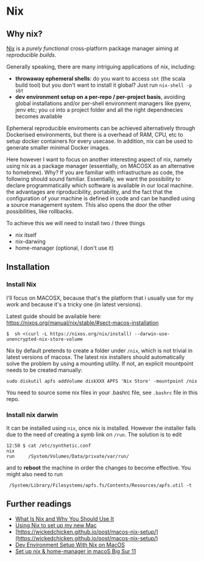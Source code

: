 # Nix

## Why nix?

[Nix](https://github.com/NixOS/nix) is a *purely functional* cross-platform package manager aiming at *reproducible builds*.

Generally speaking, there are many intriguing applications of nix, including: 
* **throwaway ephemeral shells**: do you want to access `sbt` (the scala build tool) but you don't want to install it global? Just run `nix-shell -p sbt` 
* **dev environment setup on a per-repo / per-project basis**, avoiding global installations and/or per-shell environment managers like pyenv, jenv etc; you `cd` into a project folder and all the right dependnecies becomes available

Ephemeral reproducible enviroments can be achieved alternatively through Dockerised environments, but there is a overhead of RAM, CPU, etc to setup docker containers for every usecase. 
In addition, nix can be used to generate smaller minimal Docker images. 

Here however I want to focus on another interesting aspect of nix, namely using nix as a package manager (essentially, on MACOSX as an alternative to homebrew). 
Why? 
If you are familiar with infrastructure as code, the following should sound familiar. 
Essentially, we want the possibility to declare programmatically which software is available in our local machine.
the advantages are riproducibility, portability, and the fact that the configuration of your machine is defined in code and can be handled using a source management system. 
This also opens the door the other possibilities, like rollbacks. 

To achieve this we will need to install two / three things 
* nix itself
* nix-darwing 
* home-manager (optional, I don't use it) 


## Installation 

### Install Nix

I'll focus on MACOSX, because that's the platform that i usually use for my work and because it's a tricky one (in latest versions). 

Latest guide should be available here: https://nixos.org/manual/nix/stable/#sect-macos-installation
```
$  sh <(curl -L https://nixos.org/nix/install) --darwin-use-unencrypted-nix-store-volume
```

Nix by default pretends to create a folder under `/nix`, which is not trivial in latest versions of macosx. The latest nix installers should automatically solve the problem by using a mounting utility. If not, an explicit mountpoint needs to be created manually: 
```
sudo diskutil apfs addVolume diskXXX APFS 'Nix Store' -mountpoint /nix
```

You need to source some nix files in your .bashrc file, see `.bashrc` file in this repo. 

### Install nix darwin

It can be installed using `nix`, once nix is installed. However the installer fails due to the need of creating a symb link on `/run`. 
The solution is to edit 
```
12:50 $ cat /etc/synthetic.conf
nix
run     /System/Volumes/Data/private/var/run/
```

and to **reboot** the machine in order the changes to become effective. You might also need to run 
```
 /System/Library/Filesystems/apfs.fs/Contents/Resources/apfs.util -t
 ```


## Further readings 
* [What Is Nix and Why You Should Use It](https://serokell.io/blog/what-is-nix)
* [Using Nix to set up my new Mac](https://adrianhesketh.com/2020/07/03/mac-setup-with-nix-darwin/)
* [https://wickedchicken.github.io/post/macos-nix-setup/](https://wickedchicken.github.io/post/macos-nix-setup/)
* [Dev Environment Setup With Nix on MacOS](https://www.mathiaspolligkeit.de/dev/exploring-nix-on-macos/)
* [Set up nix & home-manager in macoS Big Sur 11](https://gist.github.com/mandrean/65108e0898629e20afe1002d8bf4f223)
